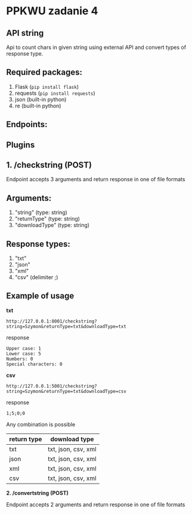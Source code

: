 # PPKWU zadanie 4
## API string

Api to count chars in given string using external API and convert types of response type.

## Required packages:
1. Flask (```pip install flask```)
2. requests (``` pip install requests ```)
3. json (built-in python)
4. re (built-in python)

## Endpoints:

## Plugins
## **1. /checkstring (POST)**
	
Endpoint accepts 3 arguments and return response in one of file formats 

## Arguments: 
1. "string" (type: string)
2. "returnType" (type: string)
3. "downloadType" (type: string)

## Response types:
1. "txt"
2. "json"
3. "xml"
4. "csv" (delimiter ;)

## Example of usage
**txt**

	http://127.0.0.1:8001/checkstring?string=Szymon&returnType=txt&downloadType=txt

response 
```
Upper case: 1
Lower case: 5
Numbers: 0
Special characters: 0
```

**csv**

	http://127.0.0.1:5001/checkstring?string=Szymon&returnType=txt&downloadType=csv

response 
```
1;5;0;0
```
Any combination is possible 

| return type | download type |
| ------ | ------ |
| txt | txt, json, csv, xml |
| json | txt, json, csv, xml |
| xml | txt, json, csv, xml |
| csv | txt, json, csv, xml |



**2. /convertstring (POST)**
	
Endpoint accepts 2 arguments and return response in one of file formats 
